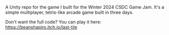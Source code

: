 A Unity repo for the game I built for the Winter 2024 CSDC Game Jam. It's a simple multiplayer, tetris-like arcade game built in three days.

Don't want the full code? You can play it here: https://beanshapiro.itch.io/last-tile
